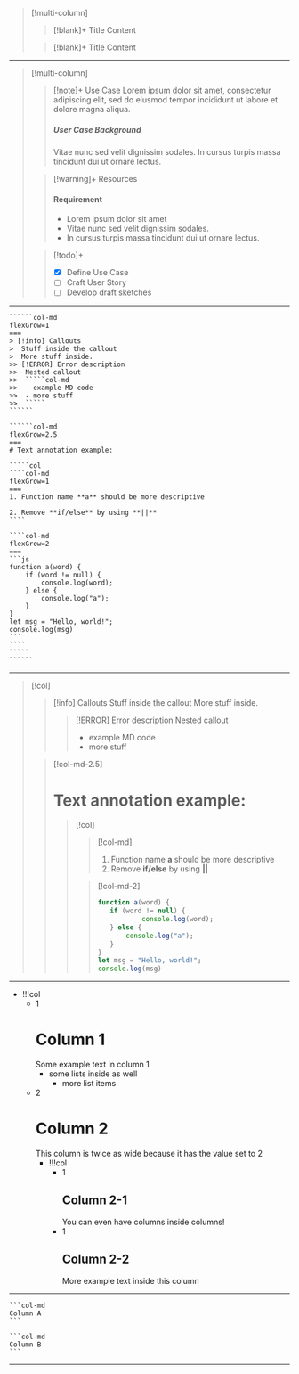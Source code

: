 
> [!multi-column]
> 
>> [!blank]+ Title
>> Content
> 
>> [!blank]+ Title
>> Content 

--------------------------------------------------------------------

> [!multi-column]
>
>> [!note]+ Use Case
>> Lorem ipsum dolor sit amet, consectetur adipiscing elit, sed do eiusmod tempor incididunt ut labore et dolore magna aliqua.
>> ##### User Case Background
>> Vitae nunc sed velit dignissim sodales. In cursus turpis massa tincidunt dui ut ornare lectus.
>
>> [!warning]+ Resources
>> #### Requirement
>> - Lorem ipsum dolor sit amet
>> - Vitae nunc sed velit dignissim sodales.
>> - In cursus turpis massa tincidunt dui ut ornare lectus.
>
>> [!todo]+
>> - [x] Define Use Case
>> - [ ] Craft User Story
>> - [ ] Develop draft sketches



--------------------------------------------------------------------

```````col
``````col-md
flexGrow=1
===
> [!info] Callouts
>  Stuff inside the callout
>  More stuff inside.
>> [!ERROR] Error description
>>  Nested callout
>>  `````col-md
>>  - example MD code
>>  - more stuff
>>  `````
``````

``````col-md
flexGrow=2.5
===
# Text annotation example:

`````col
````col-md
flexGrow=1
===
1. Function name **a** should be more descriptive

2. Remove **if/else** by using **||**
````

````col-md
flexGrow=2
===
```js
function a(word) {
	if (word != null) {
		console.log(word);
	} else {
		console.log("a");
	}
}
let msg = "Hello, world!";
console.log(msg)
```
````
`````
``````
```````
----------------------------------------------------------------
> [!col]
>> [!info] Callouts
>> Stuff inside the callout
>> More stuff inside.
>>> [!ERROR] Error description
>>> Nested callout
>>> - example MD code
>>> - more stuff
>
>> [!col-md-2.5]
>> # Text annotation example:
>>> [!col]
>>>> [!col-md]
>>>> 1. Function name **a** should be more descriptive
>>>> 2. Remove **if/else** by using **||**
>>> 
>>>> [!col-md-2]
>>>> ```js
>>>> function a(word) {
>>>> 	if (word != null) {
>>>> 			console.log(word);
>>>> 	} else {
>>>> 		console.log("a");
>>>> 	}
>>>> }
>>>> let msg = "Hello, world!";
>>>> console.log(msg)

--------------------------------------------------------------------
- !!!col
	- 1
		# Column 1
		Some example text in column 1
		- some lists inside as well
			- more list items
	- 2
		# Column 2
		This column is twice as wide because it has the value set to 2
		- !!!col
			- 1
			  ## Column 2-1
			  You can even have columns inside columns!
			- 1
			  ## Column 2-2
			  More example text inside this column
		

--------------------------------------------------------------------

````col
```col-md
Column A
```

```col-md
Column B
```
````

--------------------------------------------------------------------





